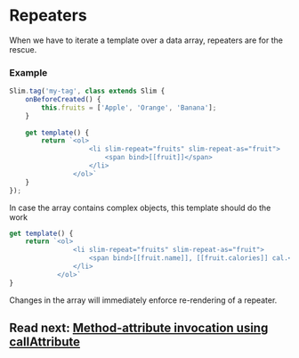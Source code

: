 # Repeaters
When we have to iterate a template over a data array, repeaters are for the rescue.

### Example

```js
Slim.tag('my-tag', class extends Slim {
    onBeforeCreated() {
        this.fruits = ['Apple', 'Orange', 'Banana'];
    }
    
    get template() {
        return `<ol>
                    <li slim-repeat="fruits" slim-repeat-as="fruit">
                        <span bind>[[fruit]]</span>
                    </li>
                </ol>`
    }
});
```

In case the array contains complex objects, this template should do the work

```js
get template() {
    return `<ol>
                <li slim-repeat="fruits" slim-repeat-as="fruit">
                    <span bind>[[fruit.name]], [[fruit.calories]] cal.</span>
                </li>
            </ol>`
}
```

Changes in the array will immediately enforce re-rendering of a repeater.

## Read next: [Method-attribute invocation using callAttribute](./method_attribute_invocation.md)
